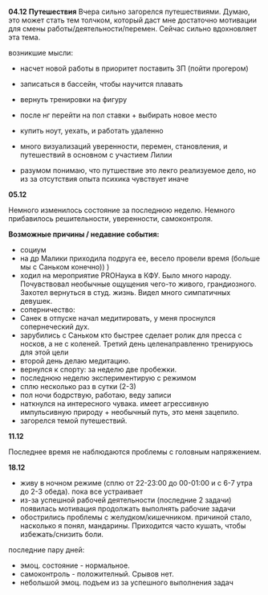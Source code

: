 **04.12** 
**Путешествия**
Вчера сильно загорелся путешествиями. Думаю, это может стать тем толчком, который даст мне достаточно мотивации для смены работы/деятельности/перемен. Сейчас сильно вдохновляет эта тема.


возникшие мысли:
- насчет новой работы в приоритет поставить ЗП (пойти прогером)
- записаться в бассейн, чтобы научится плавать
- вернуть тренировки на фигуру
- после нг перейти на пол ставки + выбирать новое место
- купить ноут, уехать, и работать удаленно


- много визуализаций уверенности, перемен, становления, и путешествий в основном с участием Лилии
- разумом понимаю, что путшествие это лекго реализуемое дело, но из за отсутствия опыта психика чувствует иначе

**05.12**

Немного изменилось состояние за последнюю неделю. Немного прибавилось решительности, уверенности, самоконтроля.

**Возможные причины / недавние события:**
- социум
 - на др Малики приходила подруга ее, весело провели время (больше мы с Саньком конечно)) )
 - ходил на мероприятие PROНаука в КФУ. Было много народу. Почувствовал необычные ощущения чего-то живого, грандиозного. Захотел вернуться в студ. жизнь. Видел много симпатичных девушек.
- соперничество: 
 - Санек в отпуске начал медитировать, у меня проснулся сопернеческий дух.
 - зарубились с Саньком кто быстрее сделает ролик для пресса с носков, а не с коленей. Третий день целенаправленно тренируюсь для этой цели
- второй день делаю медитацию.
- вернулся к спорту: за неделю две пробежки.
- последнюю неделю экспериментирую с режимом
 - сплю несколько раз в сутки (2-3)
 - пол ночи бодрствую, работаю, веду записи
- наткнулся на интересного чувака. имеет агрессивную импульсивную природу + необычный путь, это меня зацепило.
- загорелся темой путешествий.

**11.12**

Последнее время не наблюдаются проблемы с головным напряжением.

**18.12**

- живу в ночном режиме (сплю от 22-23:00 до 00-01:00 и с 6-7 утра до 2-3 обеда). пока все устраивает
- из-за успешной рабочей деятельности (последние 2 задачи) появилась мотивация продолжать выполнять рабочие задачи
- обострились проблемы с желудком/кишечником. причиной стало, насколько я понял, мандарины. Приходится часто кушать, чтобы избежать/снизить боли. 


последние пару дней:
- эмоц. состояние - нормальное.
 - самоконтроль - положителный. Срывов нет.
 - небольшой эмоц. подъем из за успешного выполнения задач




